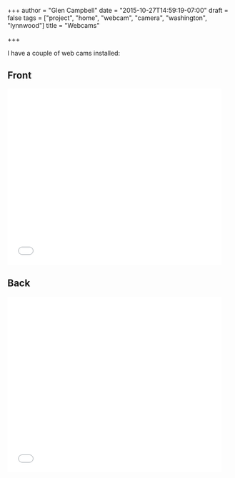 +++
author = "Glen Campbell"
date = "2015-10-27T14:59:19-07:00"
draft = false
tags = ["project", "home", "webcam", "camera", "washington", "lynnwood"]
title = "Webcams"

+++

I have a couple of web cams installed:

## Front

<iframe type="text/html" frameborder="0" width="480" height="394" src="//video.nest.com/embedded/live/JMOMef"></iframe>

## Back

<iframe type="text/html" frameborder="0" width="480" height="394" src="//video.nest.com/embedded/live/6zAzQc?autoplay=1" ></iframe>
